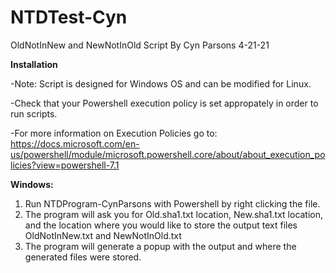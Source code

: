 # NTDTest-Cyn

OldNotInNew and NewNotInOld Script
By Cyn Parsons 4-21-21

**Installation**

-Note: Script is designed for Windows OS and can be modified for Linux.

-Check that your Powershell execution policy is set appropately in order to run scripts.

-For more information on Execution Policies go to: 
 https://docs.microsoft.com/en-us/powershell/module/microsoft.powershell.core/about/about_execution_policies?view=powershell-7.1

**Windows:**

1. Run NTDProgram-CynParsons with Powershell by right clicking the file. 
2. The program will ask you for Old.sha1.txt location, New.sha1.txt location, and 
   the location where you would like to store the output text files OldNotInNew.txt and NewNotInOld.txt
3. The program will generate a popup with the output and where the generated files were stored.
